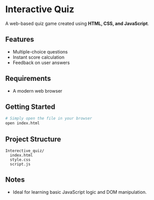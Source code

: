 # Interactive Quiz

A web-based quiz game created using **HTML, CSS, and JavaScript**.

## Features
- Multiple-choice questions
- Instant score calculation
- Feedback on user answers

## Requirements
- A modern web browser

## Getting Started
```bash
# Simply open the file in your browser
open index.html
```

## Project Structure
```
Interective_quiz/
  index.html
  style.css
  script.js
```

## Notes
- Ideal for learning basic JavaScript logic and DOM manipulation.
